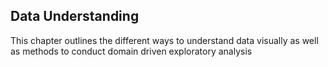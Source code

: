 ## Data Understanding

This chapter outlines the different ways to understand data visually as well as methods to conduct domain driven exploratory analysis
